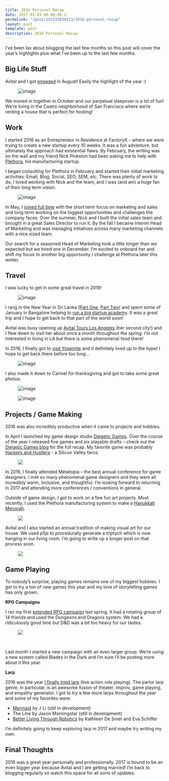 ```yaml
---
title: 2016 Personal Recap
date: 2017-01-03 00:00:00 Z
permalink: "/post/155325836513/2016-personal-recap"
layout: post
template: post
description: 2016 Personal Recap
---
```


<p>I’ve been lax about blogging the last few months so this post will cover the year’s highlights plus what I’ve been up to the last few months.</p><h2>Big Life Stuff</h2><p>Avital and I got <a href="http://blog.randylubin.com/post/149580336388/engaged-to-avital">engaged</a> in August! Easily the highlight of the year :)</p><figure data-orig-width="500" data-orig-height="667" class="tmblr-full"><img src="/images/979109371bc098d4021fdf74c679c3b08a1114baba3987fe6a43e8b0972ab1a5.png" alt="image" data-orig-width="500" data-orig-height="667"></figure><p>We moved in together in October and our perpetual sleepover is a lot of fun! We’re living in the Castro neighborhood of San Francisco where we’re renting a house that is perfect for hosting!</p><h2>Work</h2><p>I started 2016 as an Entrepreneur in Residence at FactoryX - where we were trying to create a new startup every 10 weeks. It was a fun adventure, but ultimately the approach had existential flaws. By February, the writing was on the wall and my friend Nick Pinkston had been asking me to help with <a href="https://www.plethora.com/">Plethora</a>, his manufacturing startup.</p><p>I began consulting for Plethora in February and started their initial marketing activities: Email, Blog, Social, SEO, SEM, etc. There was plenty of work to do, I loved working with Nick and the team, and I was (and am) a huge fan of their long term vision.</p><figure data-orig-width="413" data-orig-height="44" class="tmblr-full"><img src="/images/6af7317fcd49cd46218c9150a0b183070665941fec5ad979f24b3f9f610c9acb.png" alt="image" data-orig-width="413" data-orig-height="44"></figure><p>In May, I <a href="http://blog.randylubin.com/post/145465743193/officially-joining-plethora">joined full time</a>&nbsp;with the short term focus on marketing and sales and long term working on the biggest opportunities and challenges the company faces. Over the summer, Nick and I built the initial sales team and brought in a great Sales Director to run it. By the fall I became Interim Head of Marketing and was managing initiatives across many marketing channels with a nice sized team.</p><p>Our search for a seasoned Head of Marketing took a little longer than we expected but we hired one in December. I’m excited to onboard her and shift my focus to another big opportunity / challenge at Plethora later this winter.</p><h2>Travel</h2><p>I was lucky to get in some great travel in 2016!</p><figure data-orig-width="500" data-orig-height="375" class="tmblr-full"><img src="/images/b76b7dc9c98c8cbe149f5829b3fd69d43b1bef99eb2412b82cdc7e8f2d39b60e.png" alt="image" data-orig-width="500" data-orig-height="375"></figure><p>I rang in the New Year in Sri Lanka (<a href="http://blog.randylubin.com/post/136518656368/sri-lanka-part-one-colombo-kandy-sigiriya">Part One</a>, <a href="http://blog.randylubin.com/post/136655988373/sri-lanka-part-2-ella-uda-walawe-galle">Part Two</a>) and spent some of January in Bangalore helping to <a href="http://blog.randylubin.com/post/137303711248/bangalore-and-pngrowth">run a big startup academy</a>. It was a great trip and I hope to get back to that part of the world soon!</p><p>Avital was busy opening up <a href="http://avitaltours.com/los-angeles/">Avital Tours Los Angeles</a> (her second city!) and I flew down to visit her about once a month throughout the spring. I’m not interested in living in LA but there is some phenomenal food there!</p><p>In 2016, I finally got to <a href="http://blog.randylubin.com/post/150267198833/first-time-in-yosemite">visit Yosemite</a> and it definitely lived up to the hype! I hope to get back there before too long...</p><figure data-orig-width="500" data-orig-height="333" class="tmblr-full"><img src="/images/61acf409da3cfda3cbb07072d5dd177c2bfb27d75c2f455314d663f5528cb23b.png" alt="image" data-orig-width="500" data-orig-height="333"></figure><p>I also made it down to Carmel for thanksgiving and got to take some great photos:</p><figure data-orig-width="1024" data-orig-height="768" class="tmblr-full"><img src="/images/b92121f12f33e1b02e33fc3cffd817362f37635a0a15b671b664becc72dea272.png" alt="image" data-orig-width="1024" data-orig-height="768"></figure><figure data-orig-width="1024" data-orig-height="768" class="tmblr-full"><img src="/images/28f451679bfc79df4ce98b224083a8a88b458a6d2e203a60e0d7bb9cf1bb2463.png" alt="image" data-orig-width="1024" data-orig-height="768"></figure><h2>Projects / Game Making</h2><p>2016 was also incredibly productive when it came to projects and hobbies.</p><p>In April I launched my game design studio <a href="https://diegeticgames.com/">Diegetic Games</a>. Over the course of the year I released five games and six playable drafts – check out the <a href="https://diegeticgames.com/blog/2017/01/02/2016-Recap.html">Diegetic Games blog</a> for the full recap. My favorite game was probably <a href="https://diegeticgames.com/hackers_and_hustlers_rpg/">Hackers and Hustlers</a> - a Silicon Valley farce.</p><figure class="tmblr-full" data-orig-height="695" data-orig-width="1640"><img src="/images/7044b20c37d422a2e478818d2d01ef5dbff440685cb5bc2ba707082c2f7c6cf2.png" data-orig-height="695" data-orig-width="1640"></figure><p>In 2016, I finally attended Metatopia – the best annual conference for game designers. I met so many phenomenal game designers and they were all incredibly warm, inclusive, and thoughtful. I’m looking forward to returning in 2017 and attending more conferences / conventions in general.</p><p>Outside of game design, I got to work on a few fun art projects. Most recently, I used the Plethora manufacturing system to make a <a href="http://blog.randylubin.com/post/155235236483/making-an-aluminum-hanukkah-menorah">Hanukkah Menorah</a>.</p><figure class="tmblr-full" data-orig-height="375" data-orig-width="500"><img src="/images/f3936b449898ed7b286e6028fc5cf86dfb71c814221ecee610f69ac6ce80eb53.png" data-orig-height="375" data-orig-width="500"></figure><p>Avital and I also started an annual tradition of making visual art for our house. We used p5js to procedurally generate a triptych which is now hanging in our living room. I’m going to write up a longer post on that process soon.</p><figure class="tmblr-full" data-orig-height="768" data-orig-width="1024"><img src="/images/b99cb26275d6a72c68ed67097fa93dd3570afaecd2c6f9e76eab947c8e7f1a45.png" data-orig-height="768" data-orig-width="1024"></figure><h2>Game Playing</h2><p>To nobody’s surprise, playing games remains one of my biggest hobbies. I got to try a ton of new games this year and my love of storytelling games has only grown.</p><p><b>RPG Campaigns</b></p><p>I ran my first <a href="http://blog.randylubin.com/post/144713339073/reflections-on-gming-my-first-major-rpg-campaign">extended RPG campaign</a> last spring. It had a rotating group of 14 friends and used the Dungeons and Dragons system. We had a ridiculously good time but D&amp;D was a bit too heavy for our tastes.</p><figure class="tmblr-full" data-orig-height="768" data-orig-width="1024"><img src="/images/4a9834717f029699fa29e08e5526a3683e30cdd0df3ccb7ecfb3d47627e6cfb9.png" data-orig-height="768" data-orig-width="1024"></figure><p><br></p><p>Last month I started a new campaign with an even larger group. We’re using a new system called Blades in the Dark and I’m sure I’ll be posting more about it this year.</p><p><b>Larp</b></p><p>2016 was the year <a href="http://blog.randylubin.com/post/146193741793/playing-juggernaut-and-the-tribunal">I finally tried larp</a> (live action role playing). The parlor larp genre, in particular, is an awesome fusion of theater, improv, game playing, and empathy generator. I got to try a few more larps throughout the year and some of my favorites were:</p><ul><li><a href="http://www.vermillion.games/mermaid/">Mermaid</a>&nbsp;by J Li&nbsp;(still in development)<br></li><li>The Line by Jason Morningstar (still in development)<br></li><li><a href="https://payhip.com/b/uChF">Better Living Through Robotics</a>&nbsp;by&nbsp;Kathleen De Smet and Eva Schiffer<br></li></ul><p>I’m definitely going to keep exploring larp in 2017 and maybe try writing my own.</p><h2>Final Thoughts</h2><p>2016 was a great year personally and professionally. 2017 is bound to be an even bigger year because Avital and I are getting married! I’m back to blogging regularly so watch this space for all sorts of updates.</p>